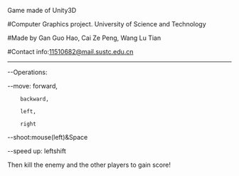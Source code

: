 Game made of Unity3D

#Computer Graphics project. University of Science and Technology

#Made by Gan Guo Hao, Cai Ze Peng, Wang Lu Tian

#Contact info:11510682@mail.sustc.edu.cn

-----------------------------------
--Operations:


--move: forward,

        backward,
        
        left,
        
        right
        
--shoot:mouse(left)&Space

--speed up: leftshift

Then kill the enemy and the other players to gain score!

